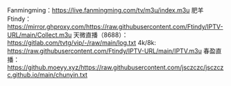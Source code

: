 Fanmingming：https://live.fanmingming.com/tv/m3u/index.m3u
肥羊Ftindy：https://mirror.ghproxy.com/https://raw.githubusercontent.com/Ftindy/IPTV-URL/main/Collect.m3u
天微直播（8688）： https://gitlab.com/tvtg/vip/-/raw/main/log.txt
4k/8k: https://raw.githubusercontent.com/Ftindy/IPTV-URL/main/IPTV.m3u
春盈直播：https://github.moeyy.xyz/https://raw.githubusercontent.com/jsczczc/jsczczc.github.io/main/chunyin.txt
